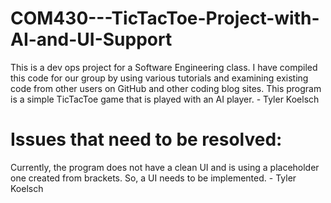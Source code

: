 # COM430---TicTacToe-Project-with-AI-and-UI-Support
This is a dev ops project for a Software Engineering class. I have compiled this code for our group by using various tutorials and examining existing code from other
users on GitHub and other coding blog sites. This program is a simple TicTacToe game that is played with an AI player. - Tyler Koelsch

# Issues that need to be resolved:

Currently, the program does not have a clean UI and is using a placeholder one created from brackets. So, a UI needs to be implemented. - Tyler Koelsch
